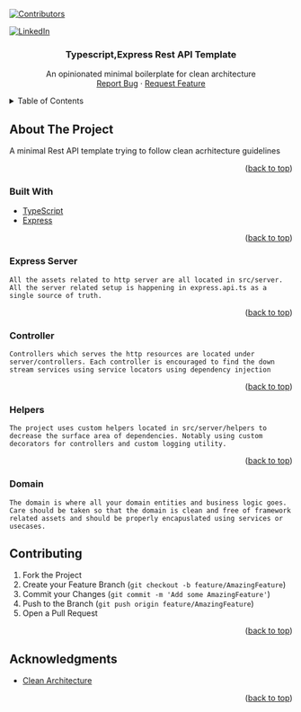 <div id="top"></div>




<!-- PROJECT SHIELDS -->

[![Contributors][contributors-shield]][contributors-url]

[![LinkedIn][linkedin-shield]][linkedin-url]





<h3 align="center">Typescript,Express Rest API Template</h3>

  <p align="center">
    An opinionated minimal boilerplate for clean architecture
    <br />
    <a href="https://github.com/tummalah/ts-rest-api-template/issues">Report Bug</a>
    ·
    <a href="https://github.com/tummalah/ts-rest-api-template/issues">Request Feature</a>
  </p>
</div>



<!-- TABLE OF CONTENTS -->
<details>
  <summary>Table of Contents</summary>
  <ol>
    <li>
      <a href="#about-the-project">About The Project</a></li>
      <ul>
        <li><a href="#built-with">Built With</a></li>
      </ul>
        <ul>
        <li><a href="#express">Express Server</a></li>
      </ul>
       <ul>
        <li><a href="#controller">Controller</a></li>
      </ul>
             <ul>
        <li><a href="#helpers">Custom Helpers</a></li>
      </ul>
             <ul>
        <li><a href="#domain">Domain</a></li>
      </ul>
  </ol>
</details>



<!-- ABOUT THE PROJECT -->
## About The Project

A minimal Rest API template trying to follow clean acrhitecture guidelines

<p align="right">(<a href="#top">back to top</a>)</p>



### Built With

* [TypeScript](https://www.typescriptlang.org/)
* [Express](http://expressjs.com/)



<p align="right">(<a href="#top">back to top</a>)</p>




### Express Server
    All the assets related to http server are all located in src/server. All the server related setup is happening in express.api.ts as a single source of truth. 

<p align="right">(<a href="#top">back to top</a>)</p>

### Controller
    Controllers which serves the http resources are located under server/controllers. Each controller is encouraged to find the down stream services using service locators using dependency injection

<p align="right">(<a href="#top">back to top</a>)</p>

### Helpers

    The project uses custom helpers located in src/server/helpers to decrease the surface area of dependencies. Notably using custom decorators for controllers and custom logging utility.

<p align="right">(<a href="#top">back to top</a>)</p>

### Domain
    The domain is where all your domain entities and business logic goes. Care should be taken so that the domain is clean and free of framework related assets and should be properly encapuslated using services or usecases.  

<!-- CONTRIBUTING -->
## Contributing


1. Fork the Project
2. Create your Feature Branch (`git checkout -b feature/AmazingFeature`)
3. Commit your Changes (`git commit -m 'Add some AmazingFeature'`)
4. Push to the Branch (`git push origin feature/AmazingFeature`)
5. Open a Pull Request

<p align="right">(<a href="#top">back to top</a>)</p>










<!-- ACKNOWLEDGMENTS -->
## Acknowledgments

* [Clean Architecture](https://www.amazon.com/Clean-Architecture-Craftsmans-Software-Structure/dp/0134494164)


<p align="right">(<a href="#top">back to top</a>)</p>




[contributors-shield]: https://img.shields.io/github/contributors/tummalah/ts-rest-api-template.svg?style=for-the-badge
[contributors-url]: https://github.com/tummalah/ts-rest-api-template/graphs/contributors

[linkedin-shield]: https://img.shields.io/badge/-LinkedIn-black.svg?style=for-the-badge&logo=linkedin&colorB=555
[linkedin-url]: https://linkedin.com/in/hemanth-tummala-b6490715

